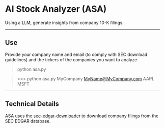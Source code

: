 # AI Stock Analyzer (ASA)

Using a LLM, generate insights from company 10-K filings.

------

## Use

Provide your company name and email (to comply with SEC download guidelines) and the tickers of the companies you want to analyze.

> python asa.py <company name> <email address> <tickers>

> \>>> python asa.py MyCompany MyName@MyCompany.com AAPL MSFT

------

## Technical Details

ASA uses the [sec-edgar-downloader](https://sec-edgar-downloader.readthedocs.io/en/latest/) to download company filings from the SEC EDGAR database.
